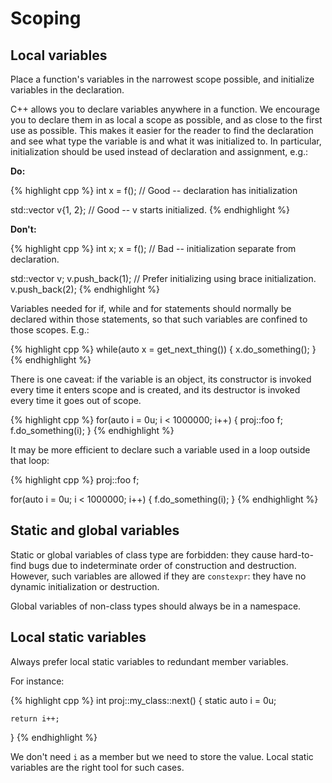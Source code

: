 # Scoping

## Local variables

Place a function's variables in the narrowest scope possible, and initialize variables in the declaration.

C++ allows you to declare variables anywhere in a function. We encourage you to declare them in as local a scope as possible, and as close to the first use as possible. This makes it easier for the reader to find the declaration and see what type the variable is and what it was initialized to. In particular, initialization should be used instead of declaration and assignment, e.g.:

**Do:**

{% highlight cpp %}
int x = f(); // Good -- declaration has initialization

std::vector<int> v{1, 2}; // Good -- v starts initialized.
{% endhighlight %}

**Don't:**

{% highlight cpp %}
int x;
x = f(); // Bad -- initialization separate from declaration.

std::vector<int> v;
v.push_back(1); // Prefer initializing using brace initialization.
v.push_back(2);
{% endhighlight %}

Variables needed for if, while and for statements should normally be declared within those statements, so that such variables are confined to those scopes. E.g.:

{% highlight cpp %}
while(auto x = get_next_thing()) {
    x.do_something();
}
{% endhighlight %}

There is one caveat: if the variable is an object, its constructor is invoked every time it enters scope and is created, and its destructor is invoked every time it goes out of scope.

{% highlight cpp %}
for(auto i = 0u; i < 1000000; i++) {
    proj::foo f;
    f.do_something(i);
}
{% endhighlight %}

It may be more efficient to declare such a variable used in a loop outside that loop:

{% highlight cpp %}
proj::foo f;

for(auto i = 0u; i < 1000000; i++) {
    f.do_something(i);
}
{% endhighlight %}

## Static and global variables

Static or global variables of class type are forbidden: they cause hard-to-find bugs due to indeterminate order of construction and destruction. However, such variables are allowed if they are ``constexpr``: they have no dynamic initialization or destruction.

Global variables of non-class types should always be in a namespace.

## Local static variables

Always prefer local static variables to redundant member variables.

For instance:

{% highlight cpp %}
int proj::my_class::next() {
    static auto i = 0u;

    return i++;
}
{% endhighlight %}

We don't need ``i`` as a member but we need to store the value. Local static variables are the right tool for such cases.
